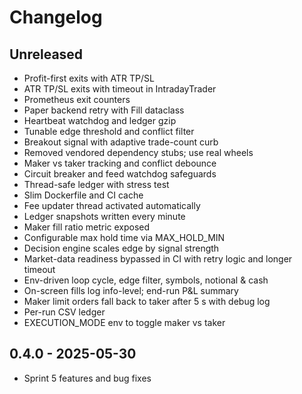 # Changelog

## Unreleased
- Profit-first exits with ATR TP/SL
- ATR TP/SL exits with timeout in IntradayTrader
- Prometheus exit counters
- Paper backend retry with Fill dataclass
- Heartbeat watchdog and ledger gzip
- Tunable edge threshold and conflict filter
- Breakout signal with adaptive trade-count curb
- Removed vendored dependency stubs; use real wheels
- Maker vs taker tracking and conflict debounce
- Circuit breaker and feed watchdog safeguards
- Thread-safe ledger with stress test
- Slim Dockerfile and CI cache
- Fee updater thread activated automatically
- Ledger snapshots written every minute
- Maker fill ratio metric exposed
- Configurable max hold time via MAX_HOLD_MIN
- Decision engine scales edge by signal strength
- Market-data readiness bypassed in CI with retry logic and longer timeout
- Env-driven loop cycle, edge filter, symbols, notional & cash
- On-screen fills log info-level; end-run P&L summary
- Maker limit orders fall back to taker after 5 s with debug log
- Per-run CSV ledger
- EXECUTION_MODE env to toggle maker vs taker

## 0.4.0 - 2025-05-30
- Sprint 5 features and bug fixes
